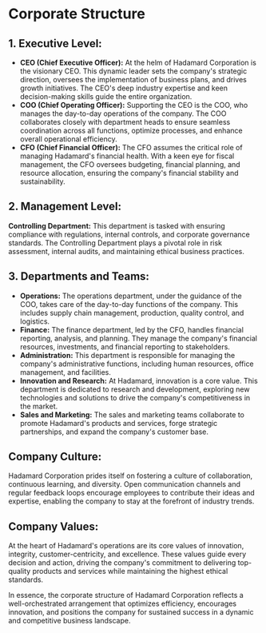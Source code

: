 <h1>Corporate Structure</h1>
           
<article>


<h2>1. Executive Level:</h2>
<ul>
   <li><strong>CEO (Chief Executive Officer):</strong> At the helm of Hadamard Corporation is the visionary CEO. This dynamic leader sets the company's strategic direction, oversees the implementation of business plans, and drives growth initiatives. The CEO's deep industry expertise and keen decision-making skills guide the entire organization.</li>
   <li><strong>COO (Chief Operating Officer):</strong> Supporting the CEO is the COO, who manages the day-to-day operations of the company. The COO collaborates closely with department heads to ensure seamless coordination across all functions, optimize processes, and enhance overall operational efficiency.</li>
   <li><strong>CFO (Chief Financial Officer):</strong> The CFO assumes the critical role of managing Hadamard's financial health. With a keen eye for fiscal management, the CFO oversees budgeting, financial planning, and resource allocation, ensuring the company's financial stability and sustainability.</li>
</ul>

<h2>2. Management Level:</h2>
<p><strong>Controlling Department:</strong> This department is tasked with ensuring compliance with regulations, internal controls, and corporate governance standards. The Controlling Department plays a pivotal role in risk assessment, internal audits, and maintaining ethical business practices.</p>

<h2>3. Departments and Teams:</h2>
<ul>
   <li><strong>Operations:</strong> The operations department, under the guidance of the COO, takes care of the day-to-day functions of the company. This includes supply chain management, production, quality control, and logistics.</li>
   <li><strong>Finance:</strong> The finance department, led by the CFO, handles financial reporting, analysis, and planning. They manage the company's financial resources, investments, and financial reporting to stakeholders.</li>
   <li><strong>Administration:</strong> This department is responsible for managing the company's administrative functions, including human resources, office management, and facilities.</li>
   <li><strong>Innovation and Research:</strong> At Hadamard, innovation is a core value. This department is dedicated to research and development, exploring new technologies and solutions to drive the company's competitiveness in the market.</li>
   <li><strong>Sales and Marketing:</strong> The sales and marketing teams collaborate to promote Hadamard's products and services, forge strategic partnerships, and expand the company's customer base.</li>
</ul>

<h2>Company Culture:</h2>
<p>Hadamard Corporation prides itself on fostering a culture of collaboration, continuous learning, and diversity. Open communication channels and regular feedback loops encourage employees to contribute their ideas and expertise, enabling the company to stay at the forefront of industry trends.</p>

<h2>Company Values:</h2>
<p>At the heart of Hadamard's operations are its core values of innovation, integrity, customer-centricity, and excellence. These values guide every decision and action, driving the company's commitment to delivering top-quality products and services while maintaining the highest ethical standards.</p>

<p>In essence, the corporate structure of Hadamard Corporation reflects a well-orchestrated arrangement that optimizes efficiency, encourages innovation, and positions the company for sustained success in a dynamic and competitive business landscape.</p>


</p>

